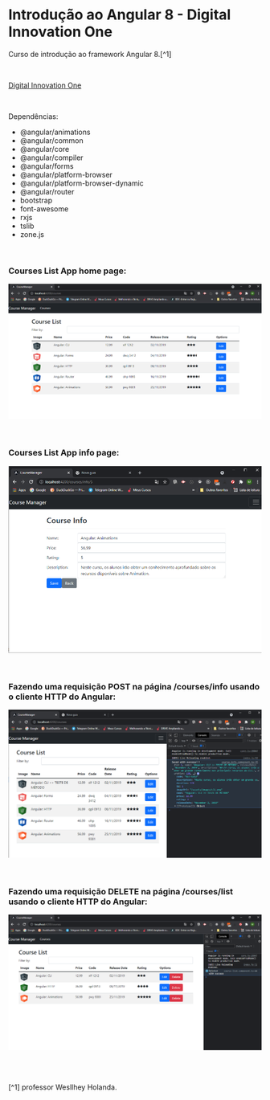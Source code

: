 # Introdução ao Angular 8 - Digital Innovation One

Curso de introdução ao framework Angular 8.[^1]

<br />

[Digital Innovation One](https://web.digitalinnovation.one/home)



<br />


Dependências:

- @angular/animations 
- @angular/common  
- @angular/core  
- @angular/compiler 
- @angular/forms 
- @angular/platform-browser 
- @angular/platform-browser-dynamic 
- @angular/router 
- bootstrap 
- font-awesome 
- rxjs
- tslib 
- zone.js 




<br />

### Courses List App home page:             
![Imagem de Courses List App home page](/src/assets/images/courses-home-page.png)



<br />

### Courses List App info page:             
![Imagem de Courses List App info page](/src/assets/images/courses-info-page.png)






<br />


### Fazendo uma requisição POST na página /courses/info usando o cliente HTTP do Angular:               
![Imagem de uma requisição POST na página /courses/info usando o cliente HTTP do Angular](/src/assets/images/making-post-requisition-course-info-page.png)




<br />


### Fazendo uma requisição DELETE na página /courses/list usando o cliente HTTP do Angular:               
![Imagem de uma requisição DELETE na página /courses/list usando o cliente HTTP do Angular](/src/assets/images/making-delete-requisition-em-course-list-page.png)






<br />
<br />

[^1] professor Wesllhey Holanda.







